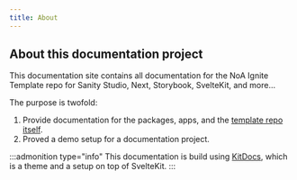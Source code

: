 ```yaml
---
title: About
---
```


## About this documentation project

This documentation site contains all documentation for the NoA Ignite Template repo for Sanity Studio, Next, Storybook, SvelteKit, and more...

The purpose is twofold:

1. Provide documentation for the packages, apps, and the [template repo itself](https://github.com/makingwaves/sanity-next-component-template-repo).
2. Proved a demo setup for a documentation project.

:::admonition type="info"
This documentation is build using [KitDocs](https://kit-docs.svelteness.dev), which is a theme and a setup on top of SvelteKit.
:::
